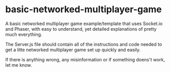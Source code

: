 # basic-networked-multiplayer-game
A basic networked multiplayer game example/template that uses Socket.io and Phaser, with easy to understand, yet detailed explanations of pretty much everything.

The Server.js file should contain all of the instructions and code needed to get a litte networked multiplayer game set up quickly and easily.

If there is anything wrong, any misinformation or if something doens't work, let me know.
